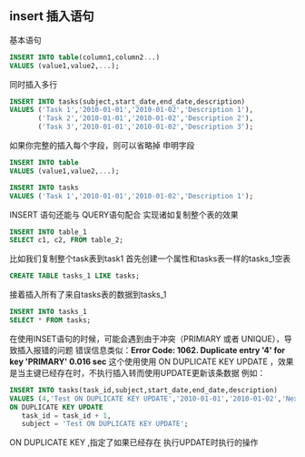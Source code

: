 ## insert 插入语句
基本语句
```sql
INSERT INTO table(column1,column2...)
VALUES (value1,value2,...);
```

同时插入多行
```sql
INSERT INTO tasks(subject,start_date,end_date,description)
VALUES ('Task 1','2010-01-01','2010-01-02','Description 1'),
       ('Task 2','2010-01-01','2010-01-02','Description 2'),
       ('Task 3','2010-01-01','2010-01-02','Description 3');
```
如果你完整的插入每个字段，则可以省略掉 申明字段
```sql
INSERT INTO table
VALUES (value1,value2,...);
```
```sql
INSERT INTO tasks 
VALUES ('Task 1','2010-01-01','2010-01-02','Description 1');
```

INSERT 语句还能与 QUERY语句配合 实现诸如复制整个表的效果
```sql
INSERT INTO table_1
SELECT c1, c2, FROM table_2;
``` 
比如我们复制整个task表到task1
首先创建一个属性和tasks表一样的tasks_1空表
```sql
CREATE TABLE tasks_1 LIKE tasks;
```
接着插入所有了来自tasks表的数据到tasks_1
```sql
INSERT INTO tasks_1
SELECT * FROM tasks;
```


在使用INSET语句的时候，可能会遇到由于冲突（PRIMIARY 或者 UNIQUE），导致插入报错的问题
错误信息类似：**Error Code: 1062. Duplicate entry '4' for key 'PRIMARY' 0.016 sec**
这个使用使用 ON DUPLICATE KEY UPDATE ，效果是当主键已经存在时，不执行插入转而使用UPDATE更新该条数据
例如：
```sql
INSERT INTO tasks(task_id,subject,start_date,end_date,description)
VALUES (4,'Test ON DUPLICATE KEY UPDATE','2010-01-01','2010-01-02','Next Priority')
ON DUPLICATE KEY UPDATE 
   task_id = task_id + 1, 
   subject = 'Test ON DUPLICATE KEY UPDATE';
```
ON DUPLICATE KEY ,指定了如果已经存在 执行UPDATE时执行的操作

